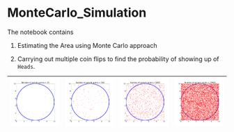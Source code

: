 # MonteCarlo_Simulation


The notebook contains

1. Estimating the Area using Monte Carlo approach

2. Carrying out multiple coin flips to find the probability of showing up of `Heads`.





| ![](imgs/Circle_10.png)  | ![](imgs/Circle_100.png)  | ![](imgs/Circle_1000.png) |  ![](imgs/Circle_10000.png) |
| ----- | ----- | ----- | ----- |
